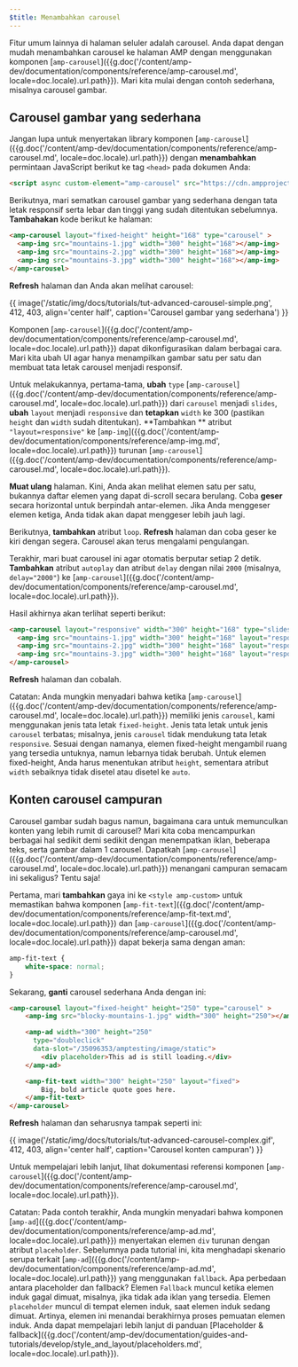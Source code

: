 ```yaml
---
$title: Menambahkan carousel
---
```


Fitur umum lainnya di halaman seluler adalah carousel.  Anda dapat dengan mudah menambahkan carousel ke halaman AMP dengan menggunakan komponen [`amp-carousel`]({{g.doc('/content/amp-dev/documentation/components/reference/amp-carousel.md', locale=doc.locale).url.path}}). Mari kita mulai dengan contoh sederhana, misalnya carousel gambar.

## Carousel gambar yang sederhana

Jangan lupa untuk menyertakan library komponen [`amp-carousel`]({{g.doc('/content/amp-dev/documentation/components/reference/amp-carousel.md', locale=doc.locale).url.path}}) dengan **menambahkan** permintaan JavaScript berikut ke tag `<head>` pada dokumen Anda:

```html
<script async custom-element="amp-carousel" src="https://cdn.ampproject.org/v0/amp-carousel-0.1.js"></script>
```

Berikutnya, mari sematkan carousel gambar yang sederhana dengan tata letak responsif serta lebar dan tinggi yang sudah ditentukan sebelumnya. **Tambahakan** kode berikut ke halaman:

```html
<amp-carousel layout="fixed-height" height="168" type="carousel" >
  <amp-img src="mountains-1.jpg" width="300" height="168"></amp-img>
  <amp-img src="mountains-2.jpg" width="300" height="168"></amp-img>
  <amp-img src="mountains-3.jpg" width="300" height="168"></amp-img>
</amp-carousel>
```

**Refresh** halaman dan Anda akan melihat carousel:

{{ image('/static/img/docs/tutorials/tut-advanced-carousel-simple.png', 412, 403, align='center half', caption='Carousel gambar yang sederhana') }}

Komponen [`amp-carousel`]({{g.doc('/content/amp-dev/documentation/components/reference/amp-carousel.md', locale=doc.locale).url.path}}) dapat dikonfigurasikan dalam berbagai cara.  Mari kita ubah UI agar hanya menampilkan gambar satu per satu dan membuat tata letak carousel menjadi responsif.

Untuk melakukannya, pertama-tama, **ubah** `type` [`amp-carousel`]({{g.doc('/content/amp-dev/documentation/components/reference/amp-carousel.md', locale=doc.locale).url.path}}) dari `carousel` menjadi `slides`, **ubah** `layout` menjadi `responsive` dan **tetapkan** `width` ke 300 (pastikan `height` dan `width` sudah ditentukan).  **Tambahkan ** atribut `"layout=responsive"` ke [`amp-img`]({{g.doc('/content/amp-dev/documentation/components/reference/amp-img.md', locale=doc.locale).url.path}}) turunan [`amp-carousel`]({{g.doc('/content/amp-dev/documentation/components/reference/amp-carousel.md', locale=doc.locale).url.path}}).

**Muat ulang** halaman. Kini, Anda akan melihat elemen satu per satu, bukannya daftar elemen yang dapat di-scroll secara berulang. Coba **geser** secara horizontal untuk berpindah antar-elemen. Jika Anda menggeser elemen ketiga, Anda tidak akan dapat menggeser lebih jauh lagi.

Berikutnya, **tambahkan** atribut `loop`. **Refresh** halaman dan coba geser ke kiri dengan segera. Carousel akan terus mengalami pengulangan.

Terakhir, mari buat carousel ini agar otomatis berputar setiap 2 detik. **Tambahkan** atribut `autoplay` dan atribut `delay` dengan nilai `2000` (misalnya, `delay="2000"`) ke [`amp-carousel`]({{g.doc('/content/amp-dev/documentation/components/reference/amp-carousel.md', locale=doc.locale).url.path}}).

Hasil akhirnya akan terlihat seperti berikut:

```html
<amp-carousel layout="responsive" width="300" height="168" type="slides" autoplay delay="2000" loop>
  <amp-img src="mountains-1.jpg" width="300" height="168" layout="responsive"></amp-img>
  <amp-img src="mountains-2.jpg" width="300" height="168" layout="responsive"></amp-img>
  <amp-img src="mountains-3.jpg" width="300" height="168" layout="responsive"></amp-img>
</amp-carousel>
```

**Refresh** halaman dan cobalah.

Catatan: Anda mungkin menyadari bahwa ketika [`amp-carousel`]({{g.doc('/content/amp-dev/documentation/components/reference/amp-carousel.md', locale=doc.locale).url.path}}) memiliki jenis `carousel`, kami menggunakan jenis tata letak `fixed-height`.  Jenis tata letak untuk jenis `carousel` terbatas; misalnya, jenis `carousel` tidak mendukung tata letak `responsive`.  Sesuai dengan namanya, elemen fixed-height mengambil ruang yang tersedia untuknya, namun lebarnya tidak berubah. Untuk elemen fixed-height, Anda harus menentukan atribut `height`, sementara atribut `width` sebaiknya tidak disetel atau disetel ke `auto`.

## Konten carousel campuran

Carousel gambar sudah bagus namun, bagaimana cara untuk memunculkan konten yang lebih rumit di carousel? Mari kita coba mencampurkan berbagai hal sedikit demi sedikit dengan menempatkan iklan, beberapa teks, serta gambar dalam 1 carousel. Dapatkah [`amp-carousel`]({{g.doc('/content/amp-dev/documentation/components/reference/amp-carousel.md', locale=doc.locale).url.path}}) menangani campuran semacam ini sekaligus? Tentu saja!

Pertama, mari **tambahkan** gaya ini ke `<style amp-custom>` untuk memastikan bahwa komponen [`amp-fit-text`]({{g.doc('/content/amp-dev/documentation/components/reference/amp-fit-text.md', locale=doc.locale).url.path}}) dan [`amp-carousel`]({{g.doc('/content/amp-dev/documentation/components/reference/amp-carousel.md', locale=doc.locale).url.path}}) dapat bekerja sama dengan aman:

```css
amp-fit-text {
    white-space: normal;
}
```

Sekarang, **ganti** carousel sederhana Anda dengan ini:

```html
<amp-carousel layout="fixed-height" height="250" type="carousel" >
    <amp-img src="blocky-mountains-1.jpg" width="300" height="250"></amp-img>

    <amp-ad width="300" height="250"
      type="doubleclick"
      data-slot="/35096353/amptesting/image/static">
        <div placeholder>This ad is still loading.</div>
    </amp-ad>

    <amp-fit-text width="300" height="250" layout="fixed">
        Big, bold article quote goes here.
    </amp-fit-text>
</amp-carousel>
```

**Refresh** halaman dan seharusnya tampak seperti ini:

{{ image('/static/img/docs/tutorials/tut-advanced-carousel-complex.gif', 412, 403, align='center half', caption='Carousel konten campuran') }}

Untuk mempelajari lebih lanjut, lihat dokumentasi referensi komponen [`amp-carousel`]({{g.doc('/content/amp-dev/documentation/components/reference/amp-carousel.md', locale=doc.locale).url.path}}).

Catatan: Pada contoh terakhir, Anda mungkin menyadari bahwa komponen [`amp-ad`]({{g.doc('/content/amp-dev/documentation/components/reference/amp-ad.md', locale=doc.locale).url.path}}) menyertakan elemen `div` turunan dengan atribut `placeholder`. Sebelumnya pada tutorial ini, kita menghadapi skenario serupa terkait [`amp-ad`]({{g.doc('/content/amp-dev/documentation/components/reference/amp-ad.md', locale=doc.locale).url.path}}) yang menggunakan `fallback`. Apa perbedaan antara placeholder dan fallback? Elemen `Fallback` muncul ketika elemen induk gagal dimuat, misalnya, jika tidak ada iklan yang tersedia. Elemen `placeholder` muncul di tempat elemen induk, saat elemen induk sedang dimuat. Artinya, elemen ini menandai berakhirnya proses pemuatan elemen induk. Anda dapat mempelajari lebih lanjut di panduan [Placeholder & fallback]({{g.doc('/content/amp-dev/documentation/guides-and-tutorials/develop/style_and_layout/placeholders.md', locale=doc.locale).url.path}}).
